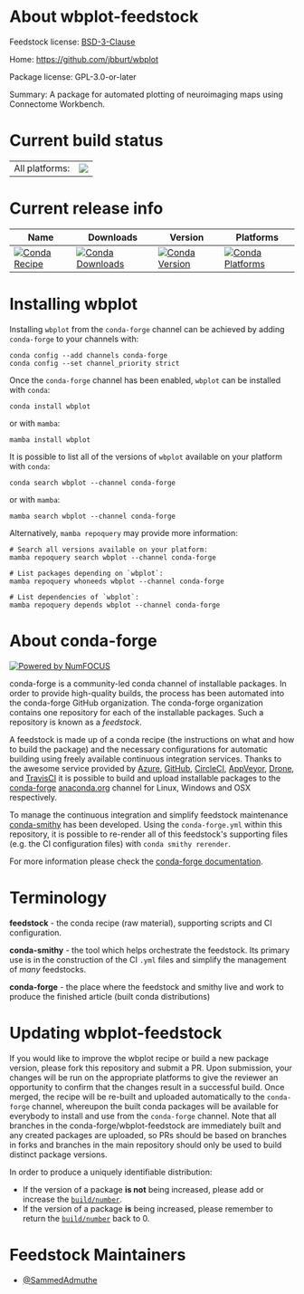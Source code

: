 About wbplot-feedstock
======================

Feedstock license: [BSD-3-Clause](https://github.com/conda-forge/wbplot-feedstock/blob/main/LICENSE.txt)

Home: https://github.com/jbburt/wbplot

Package license: GPL-3.0-or-later

Summary: A package for automated plotting of neuroimaging maps using Connectome Workbench.

Current build status
====================


<table><tr><td>All platforms:</td>
    <td>
      <a href="https://dev.azure.com/conda-forge/feedstock-builds/_build/latest?definitionId=20761&branchName=main">
        <img src="https://dev.azure.com/conda-forge/feedstock-builds/_apis/build/status/wbplot-feedstock?branchName=main">
      </a>
    </td>
  </tr>
</table>

Current release info
====================

| Name | Downloads | Version | Platforms |
| --- | --- | --- | --- |
| [![Conda Recipe](https://img.shields.io/badge/recipe-wbplot-green.svg)](https://anaconda.org/conda-forge/wbplot) | [![Conda Downloads](https://img.shields.io/conda/dn/conda-forge/wbplot.svg)](https://anaconda.org/conda-forge/wbplot) | [![Conda Version](https://img.shields.io/conda/vn/conda-forge/wbplot.svg)](https://anaconda.org/conda-forge/wbplot) | [![Conda Platforms](https://img.shields.io/conda/pn/conda-forge/wbplot.svg)](https://anaconda.org/conda-forge/wbplot) |

Installing wbplot
=================

Installing `wbplot` from the `conda-forge` channel can be achieved by adding `conda-forge` to your channels with:

```
conda config --add channels conda-forge
conda config --set channel_priority strict
```

Once the `conda-forge` channel has been enabled, `wbplot` can be installed with `conda`:

```
conda install wbplot
```

or with `mamba`:

```
mamba install wbplot
```

It is possible to list all of the versions of `wbplot` available on your platform with `conda`:

```
conda search wbplot --channel conda-forge
```

or with `mamba`:

```
mamba search wbplot --channel conda-forge
```

Alternatively, `mamba repoquery` may provide more information:

```
# Search all versions available on your platform:
mamba repoquery search wbplot --channel conda-forge

# List packages depending on `wbplot`:
mamba repoquery whoneeds wbplot --channel conda-forge

# List dependencies of `wbplot`:
mamba repoquery depends wbplot --channel conda-forge
```


About conda-forge
=================

[![Powered by
NumFOCUS](https://img.shields.io/badge/powered%20by-NumFOCUS-orange.svg?style=flat&colorA=E1523D&colorB=007D8A)](https://numfocus.org)

conda-forge is a community-led conda channel of installable packages.
In order to provide high-quality builds, the process has been automated into the
conda-forge GitHub organization. The conda-forge organization contains one repository
for each of the installable packages. Such a repository is known as a *feedstock*.

A feedstock is made up of a conda recipe (the instructions on what and how to build
the package) and the necessary configurations for automatic building using freely
available continuous integration services. Thanks to the awesome service provided by
[Azure](https://azure.microsoft.com/en-us/services/devops/), [GitHub](https://github.com/),
[CircleCI](https://circleci.com/), [AppVeyor](https://www.appveyor.com/),
[Drone](https://cloud.drone.io/welcome), and [TravisCI](https://travis-ci.com/)
it is possible to build and upload installable packages to the
[conda-forge](https://anaconda.org/conda-forge) [anaconda.org](https://anaconda.org/)
channel for Linux, Windows and OSX respectively.

To manage the continuous integration and simplify feedstock maintenance
[conda-smithy](https://github.com/conda-forge/conda-smithy) has been developed.
Using the ``conda-forge.yml`` within this repository, it is possible to re-render all of
this feedstock's supporting files (e.g. the CI configuration files) with ``conda smithy rerender``.

For more information please check the [conda-forge documentation](https://conda-forge.org/docs/).

Terminology
===========

**feedstock** - the conda recipe (raw material), supporting scripts and CI configuration.

**conda-smithy** - the tool which helps orchestrate the feedstock.
                   Its primary use is in the construction of the CI ``.yml`` files
                   and simplify the management of *many* feedstocks.

**conda-forge** - the place where the feedstock and smithy live and work to
                  produce the finished article (built conda distributions)


Updating wbplot-feedstock
=========================

If you would like to improve the wbplot recipe or build a new
package version, please fork this repository and submit a PR. Upon submission,
your changes will be run on the appropriate platforms to give the reviewer an
opportunity to confirm that the changes result in a successful build. Once
merged, the recipe will be re-built and uploaded automatically to the
`conda-forge` channel, whereupon the built conda packages will be available for
everybody to install and use from the `conda-forge` channel.
Note that all branches in the conda-forge/wbplot-feedstock are
immediately built and any created packages are uploaded, so PRs should be based
on branches in forks and branches in the main repository should only be used to
build distinct package versions.

In order to produce a uniquely identifiable distribution:
 * If the version of a package **is not** being increased, please add or increase
   the [``build/number``](https://docs.conda.io/projects/conda-build/en/latest/resources/define-metadata.html#build-number-and-string).
 * If the version of a package **is** being increased, please remember to return
   the [``build/number``](https://docs.conda.io/projects/conda-build/en/latest/resources/define-metadata.html#build-number-and-string)
   back to 0.

Feedstock Maintainers
=====================

* [@SammedAdmuthe](https://github.com/SammedAdmuthe/)

